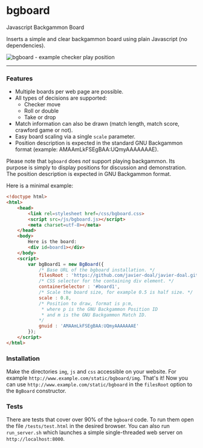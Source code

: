 # bgboard

Javascript Backgammon Board

Inserts a simple and clear backgammon board using plain Javascript
(no dependencies).

![bgboard - example checker play position](http://i.imgur.com/GpQU9hE.png)

---

### Features

* Multiple boards per web page are possible.
* All types of decisions are supported:
	* Checker move
	* Roll or double
	* Take or drop
* Match information can also be drawn (match length, match score, crawford game or not).
* Easy board scaling via a single `scale` parameter.
* Position description is expected in the standard GNU Backgammon format (example: AMAAmLkFSEgBAA:UQmyAAAAAAAE).

Please note that `bgboard` does *not* support playing backgammon. Its purpose is simply to display
positions for discussion and demonstration. The position description
is expected in GNU Backgammon format.

Here is a minimal example:

```html
<!doctype html>
<html>
	<head>
		<link rel=stylesheet href=/css/bgboard.css>
		<script src=/js/bgboard.js></script>
		<meta charset=utf-8></meta>
	</head>
	<body>
		Here is the board:
		<div id=board1></div>
	</body>
	<script>
		var bgBoard1 = new BgBoard({
			/* Base URL of the bgboard installation. */
			filesRoot : 'https://github.com/javier-doal/javier-doal.github.io/tree/master/bgboard',
			/* CSS selector for the containing div element. */
			containerSelector : '#board1',
			/* Scale the board size, for example 0.5 is half size. */
			scale : 0.8,
			/* Position to draw, format is p:m,
			 * where p is the GNU Backgammon Position ID
			 * and m is the GNU Backgammon Match ID.
			*/
			gnuid :	'AMAAmLkFSEgBAA:UQmyAAAAAAAE'
		});
	</script>
</html>
```

### Installation

Make the directories `img`, `js` and `css` accessible on your website. For example `http://www.example.com/static/bgboard/img`. That's it! Now you can use `http://www.example.com/static/bgboard` in the `filesRoot` option to the `BgBoard` constructor.

### Tests

There are tests that cover over 90% of the `bgboard` code. To run them open the file `/tests/test.html` in the desired browser. You can also run `run_server.sh` which launches a simple single-threaded web server on `http://localhost:8000`.
